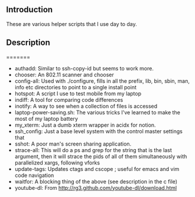 ## Introduction
These are various helper scripts that I use day to day.

## Description

=======
 * authadd: Similar to ssh-copy-id but seems to work more.
 * chooser: An 802.11 scanner and chooser
 * config-all: Used with ./configure, fills in all the prefix, lib, bin, sbin, man, info etc directories to point to a single install point
 * hotspot: A script I use to test mobile from my laptop
 * indiff: A tool for comparing code differences
 * inotify: A way to see when a collection of files is accessed
 * laptop-power-saving.sh: The various tricks I've learned to make the most of my laptop battery
 * my_xterm: Just a dumb xterm wrapper in acidx for notion.
 * ssh_config: Just a base level system with the control master settings that
 * sshot: A poor man's screen sharing application.
 * strace-all: This will do a ps and grep for the string that is the last argument, then it will strace the pids of all of them simultaneously with parallelized xargs, following vforks
 * update-tags: Updates ctags and cscope ; useful for emacs and vim code navigation
 * waitfor: A blocking thing of the above (see description in the c file)
 * youtube-dl: From http://rg3.github.com/youtube-dl/download.html
